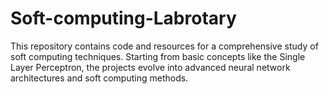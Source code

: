 # Soft-computing-Labrotary
This repository contains code and resources for a comprehensive study of soft computing techniques. Starting from basic concepts like the Single Layer Perceptron, the projects evolve into advanced neural network architectures and soft computing methods.

